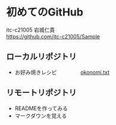 # 初めてのGitHub
itc-c21005 岩城仁貴  
https://github.com/itc-c21005/Sample

## ローカルリポジトリ
* お好み焼きレシピ  　　
　　[okonomi.txt](okonomi.txt)  

## リモートリポジトリ
* READMEを作ってみる  
* マークダウンを覚える